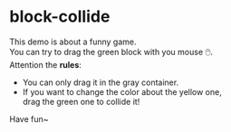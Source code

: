 # block-collide
This demo is about a funny game.  
You can try to drag the green block with you mouse 🖱️.   
Attention the **rules**:  

- You can only drag it in the gray container.
- If you want to change the color about the yellow one,  
drag the green one to collide it!

Have fun~
